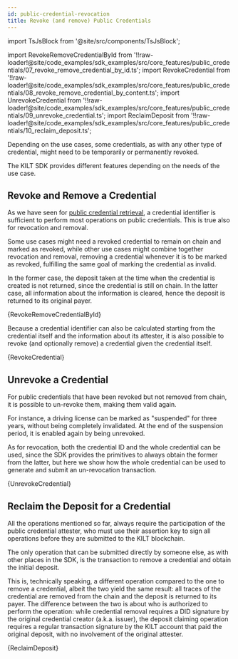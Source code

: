 ```yaml
---
id: public-credential-revocation
title: Revoke (and remove) Public Credentials
---
```


import TsJsBlock from '@site/src/components/TsJsBlock';

import RevokeRemoveCredentialById from '!!raw-loader!@site/code_examples/sdk_examples/src/core_features/public_credentials/07_revoke_remove_credential_by_id.ts';
import RevokeCredential from '!!raw-loader!@site/code_examples/sdk_examples/src/core_features/public_credentials/08_revoke_remove_credential_by_content.ts';
import UnrevokeCredential from '!!raw-loader!@site/code_examples/sdk_examples/src/core_features/public_credentials/09_unrevoke_credential.ts';
import ReclaimDeposit from '!!raw-loader!@site/code_examples/sdk_examples/src/core_features/public_credentials/10_reclaim_deposit.ts';

Depending on the use cases, some credentials, as with any other type of credential, might need to be temporarily or permanently revoked.

The KILT SDK provides different features depending on the needs of the use case.

## Revoke and Remove a Credential

As we have seen for [public credential retrieval][credential-retrieval], a credential identifier is sufficient to perform most operations on public credentials.
This is true also for revocation and removal.

Some use cases might need a revoked credential to remain on chain and marked as revoked, while other use cases might combine together revocation and removal, removing a credential whenever it is to be marked as revoked, fulfilling the same goal of marking the credential as invalid.

In the former case, the deposit taken at the time when the credential is created is not returned, since the credential is still on chain.
In the latter case, all information about the information is cleared, hence the deposit is returned to its original payer.

<TsJsBlock>
  {RevokeRemoveCredentialById}
</TsJsBlock>

Because a credential identifier can also be calculated starting from the credential itself and the information about its attester, it is also possible to revoke (and optionally remove) a credential given the credential itself.

<TsJsBlock>
  {RevokeCredential}
</TsJsBlock>

## Unrevoke a Credential

For public credentials that have been revoked but not removed from chain, it is possible to un-revoke them, making them valid again.

For instance, a driving license can be marked as "suspended" for three years, without being completely invalidated.
At the end of the suspension period, it is enabled again by being unrevoked.

As for revocation, both the credential ID and the whole credential can be used, since the SDK provides the primitives to always obtain the former from the latter, but here we show how the whole credential can be used to generate and submit an un-revocation transaction.

<TsJsBlock>
  {UnrevokeCredential}
</TsJsBlock>

## Reclaim the Deposit for a Credential

All the operations mentioned so far, always require the participation of the public credential attester, who must use their assertion key to sign all operations before they are submitted to the KILT blockchain.

The only operation that can be submitted directly by someone else, as with other places in the SDK, is the transaction to remove a credential and obtain the initial deposit.

This is, technically speaking, a different operation compared to the one to remove a credential, albeit the two yield the same result: all traces of the credential are removed from the chain and the deposit is returned to its payer.
The difference between the two is about who is authorized to perform the operation: while credential removal requires a DID signature by the original credential creator (a.k.a. issuer), the deposit claiming operation requires a regular transaction signature by the KILT account that paid the original deposit, with no involvement of the original attester.

<TsJsBlock>
  {ReclaimDeposit}
</TsJsBlock>

[credential-retrieval]: ./02_credential_retrieval.md